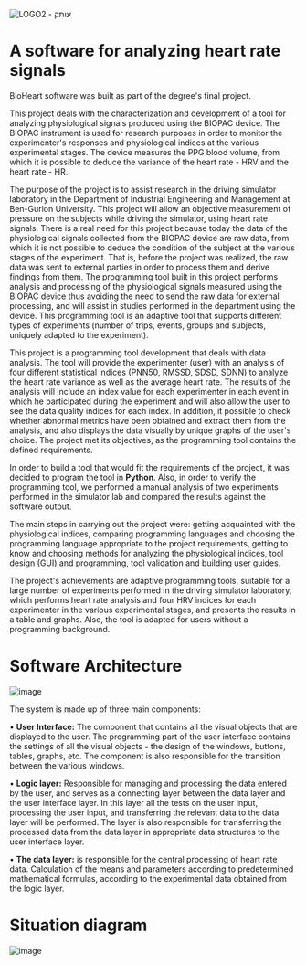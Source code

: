 ![‏‏LOGO2 - עותק](https://user-images.githubusercontent.com/80900890/134815343-61772524-86b0-4af9-84cb-34216b713fb1.png)

# A software for analyzing heart rate signals
BioHeart software was built as part of the degree's final project.
<p>This project deals with the characterization and development of a tool for analyzing physiological signals produced using the BIOPAC device. The BIOPAC instrument is used for research purposes in order to monitor the experimenter's responses and physiological indices at the various experimental stages. The device measures the PPG blood volume, from which it is possible to deduce the variance of the heart rate - HRV and the heart rate - HR.</p>
<p>The purpose of the project is to assist research in the driving simulator laboratory in the Department of Industrial Engineering and Management at Ben-Gurion University. This project will allow an objective measurement of pressure on the subjects while driving the simulator, using heart rate signals. There is a real need for this project because today the data of the physiological signals collected from the BIOPAC device are raw data, from which it is not possible to deduce the condition of the subject at the various stages of the experiment. That is, before the project was realized, the raw data was sent to external parties in order to process them and derive findings from them. The programming tool built in this project performs analysis and processing of the physiological signals measured using the BIOPAC device thus avoiding the need to send the raw data for external processing, and will assist in studies performed in the department using the device. This programming tool is an adaptive tool that supports different types of experiments (number of trips, events, groups and subjects, uniquely adapted to the experiment).</p>
<p>This project is a programming tool development that deals with data analysis. The tool will provide the experimenter (user) with an analysis of four different statistical indices (PNN50, RMSSD, SDSD, SDNN) to analyze the heart rate variance as well as the average heart rate. The results of the analysis will include an index value for each experimenter in each event in which he participated during the experiment and will also allow the user to see the data quality indices for each index. In addition, it possible to check whether abnormal metrics have been obtained and extract them from the analysis, and also displays the data visually by unique graphs of the user's choice. The project met its objectives, as the programming tool contains the defined requirements.</p>
<p>In order to build a tool that would fit the requirements of the project, it was decided to program the tool in <b>Python</b>. Also, in order to verify the programming tool, we performed a manual analysis of two experiments performed in the simulator lab and compared the results against the software output.</p>
<p>The main steps in carrying out the project were: getting acquainted with the physiological indices, comparing programming languages and choosing the programming language appropriate to the project requirements, getting to know and choosing methods for analyzing the physiological indices, tool design (GUI) and programming, tool validation and building user guides.</p>
<p>The project's achievements are adaptive programming tools, suitable for a large number of experiments performed in the driving simulator laboratory, which performs heart rate analysis and four HRV indices for each experimenter in the various experimental stages, and presents the results in a table and graphs. Also, the tool is adapted for users without a programming background.</p>

# Software Architecture
![image](https://user-images.githubusercontent.com/80900890/134816675-b8eb2902-6059-4147-990c-f947c59ac5c0.png)
<p>The system is made up of three main components:</p>
<p>• <b>User Interface:</b> The component that contains all the visual objects that are displayed to the user. The programming part of the user interface contains the settings of all the visual objects - the design of the windows, buttons, tables, graphs, etc. The component is also responsible for the transition between the various windows.</p>
<p>• <b>Logic layer:</b> Responsible for managing and processing the data entered by the user, and serves as a connecting layer between the data layer and the user interface layer. In this layer all the tests on the user input, processing the user input, and transferring the relevant data to the data layer will be performed. The layer is also responsible for transferring the processed data from the data layer in appropriate data structures to the user interface layer.</p>
<p>• <b>The data layer:</b> is responsible for the central processing of heart rate data. Calculation of the means and parameters according to predetermined mathematical formulas, according to the experimental data obtained from the logic layer.</p>

# Situation diagram
![image](https://user-images.githubusercontent.com/80900890/134816717-56ee1102-ed5b-4389-962f-069510896af3.png)
